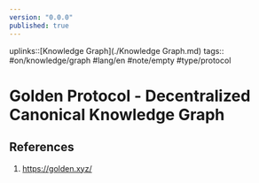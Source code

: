 ```yaml
---
version: "0.0.0"
published: true
---
```

uplinks::[Knowledge Graph](./Knowledge Graph.md)
 tags:: #on/knowledge/graph #lang/en #note/empty #type/protocol 
# Golden Protocol - Decentralized Canonical Knowledge Graph

## References
1. https://golden.xyz/